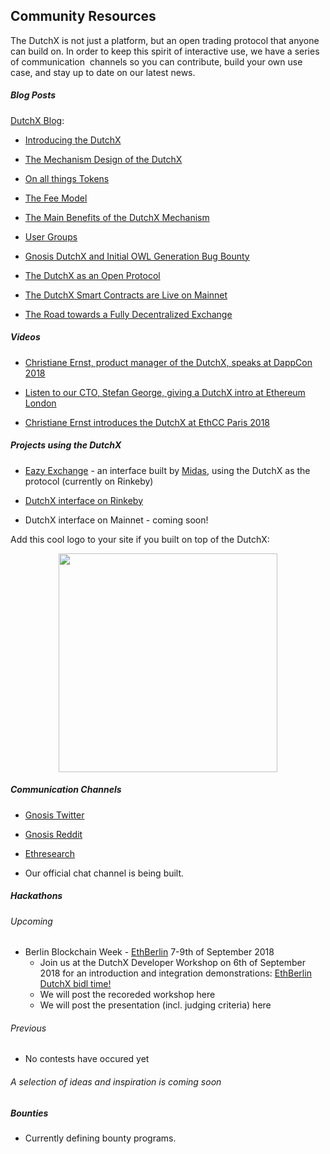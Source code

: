## Community Resources

The DutchX is not just a platform, but an open trading protocol that anyone can build on. In order to keep this spirit of interactive use, we have a series of communication  channels so you can contribute, build your own use case, and stay up to date on our latest news.

##### Blog Posts

[DutchX Blog](https://blog.gnosis.pm/tagged/dutchx):

-   [Introducing the DutchX](https://blog.gnosis.pm/introducing-the-gnosis-dutch-exchange-53bd3d51f9b2)

-   [The Mechanism Design of the DutchX](https://blog.gnosis.pm/the-mechanism-design-of-the-gnosis-dutch-exchange-4299a045d523)

-   [On all things Tokens](https://blog.gnosis.pm/on-all-things-tokens-1fd977184649)

-   [The Fee Model](https://blog.gnosis.pm/the-fee-model-7419285bf03f)

-   [The Main Benefits of the DutchX Mechanism](https://blog.gnosis.pm/the-main-benefits-of-the-dutchx-mechanism-6fc2ef6ee8b4)

-   [User Groups](https://blog.gnosis.pm/user-groups-7ebe1f28d63a)

-   [Gnosis DutchX and Initial OWL Generation Bug Bounty](https://blog.gnosis.pm/gnosis-dutchx-and-initial-owl-generation-bug-bounty-71ba53dfd2db)

-   [The DutchX as an Open Protocol](https://blog.gnosis.pm/the-dutchx-as-an-open-platform-24a65c1ae94c)

-   [The DutchX Smart Contracts are Live on Mainnet](https://blog.gnosis.pm/the-dutchx-smart-contracts-are-live-on-the-mainnet-af1446eef199)

-   [The Road towards a Fully Decentralized Exchange](https://blog.gnosis.pm/the-dutchx-smart-contracts-are-live-on-the-mainnet-af1446eef199)

##### Videos

-   [Christiane Ernst, product manager of the DutchX, speaks at DappCon 2018](https://www.youtube.com/watch?v=HrFbN3shoz0&list=PLgPxQehVVkoS6cjI6MU5mmzG82CuiDIQC)

-   [Listen to our CTO, Stefan George, giving a DutchX intro at Ethereum London](https://www.youtube.com/watch?v=1j70C7sbCNY)

-   [Christiane Ernst introduces the DutchX at EthCC Paris 2018](https://www.youtube.com/watch?v=7rJ8VwHEOSo)

##### Projects using the DutchX

-   [Eazy Exchange](https://eazy.exchange/) - an interface built by [Midas](https://midasprotocol.io/), using the DutchX as the protocol (currently on Rinkeby)

-   [DutchX interface on Rinkeby](https://dutchx-rinkeby.d.exchange/)

-   DutchX interface on Mainnet - coming soon! 

Add this cool logo to your site if you built on top of the DutchX:

  <p align="center">
    <img src="https://github.com/gnosis/dx-docs/blob/master/source/_static/Positive%20(1).png" width="350" />
    </a>
  </p>

##### Communication Channels

-   [Gnosis Twitter](https://twitter.com/gnosisPM)

-   [Gnosis Reddit](https://www.reddit.com/r/gnosisPM/)

-   [Ethresearch](https://ethresear.ch/t/dutchx-fully-decentralized-auction-based-exchange/2443)

-   Our official chat channel is being built.

##### Hackathons

###### Upcoming
- Berlin Blockchain Week - [EthBerlin](https://ethberlin.com/) 7-9th of September 2018
    - Join us at the DutchX Developer Workshop on 6th of September 2018 for an introduction and integration demonstrations:  [EthBerlin DutchX bidl time!](https://www.meetup.com/es-ES/gnosispm/events/253816515/) 
    - We will post the recoreded workshop here
    - We will post the presentation (incl. judging criteria) here
	
###### Previous
- No contests have occured yet


###### A selection of ideas and inspiration is coming soon

##### Bounties

-   Currently defining bounty programs.
